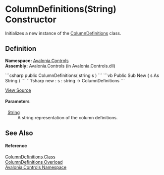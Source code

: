 # ColumnDefinitions(String) Constructor


Initializes a new instance of the <a href="T_Avalonia_Controls_ColumnDefinitions">ColumnDefinitions</a> class.



## Definition
**Namespace:** <a href="N_Avalonia_Controls">Avalonia.Controls</a>  
**Assembly:** Avalonia.Controls (in Avalonia.Controls.dll)

<Tabs groupId="api-code-preview">
<TabItem value="csharp" label="C#">
```csharp
public ColumnDefinitions(
	string s
)
```
</TabItem>
<TabItem value="vb" label="VB">
```vb
Public Sub New ( 
	s As String
)
```
</TabItem>
<TabItem value="fsharp" label="F#">
```fsharp
new : 
        s : string -> ColumnDefinitions
```
</TabItem>
</Tabs>



<a href="https://github.com/AvaloniaUI/Avalonia/tree/master/src/Avalonia.Controls/ColumnDefinitions.cs#L26" title="View the source code">View Source</a>



#### Parameters
<dl><dt>  <a href="https://learn.microsoft.com/dotnet/api/system.string" target="_blank" rel="noopener noreferrer">String</a></dt><dd>A string representation of the column definitions.</dd></dl>

## See Also


#### Reference
<a href="T_Avalonia_Controls_ColumnDefinitions">ColumnDefinitions Class</a>  
<a href="Overload_Avalonia_Controls_ColumnDefinitions__ctor">ColumnDefinitions Overload</a>  
<a href="N_Avalonia_Controls">Avalonia.Controls Namespace</a>  

